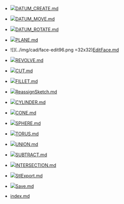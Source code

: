 - ![](../img/cad/datum32.png)[DATUM_CREATE.md](DATUM_CREATE.md "DATUM_CREATE.md")
- ![](../img/cad/datum-move32.png)[DATUM_MOVE.md](DATUM_MOVE.md "DATUM_MOVE.md")
- ![](../img/cad/datum-rotate32.png)[DATUM_ROTATE.md](DATUM_ROTATE.md "DATUM_ROTATE.md")
- ![](../img/cad/plane32.png)[PLANE.md](PLANE.md "PLANE.md")
- ![](../img/cad/face-edit96.png =32x32)[EditFace.md](EditFace.md "EditFace.md")
- ![](../img/cad/revolve32.png)[REVOLVE.md](REVOLVE.md "REVOLVE.md")
- ![](../img/cad/cut32.png)[CUT.md](CUT.md "CUT.md")
- ![](../img/cad/fillet32.png)[FILLET.md](FILLET.md "FILLET.md")


- ![](../img/cad/xxxxxxxx.png)[ReassignSketch.md](ReassignSketch.md "ReassignSketch.md")



- ![](../img/cad/cylinder32.png)[CYLINDER.md](CYLINDER.md "CYLINDER.md")
- ![](../img/cad/cone32.png)[CONE.md](CONE.md "CONE.md")
- ![](../img/cad/sphere32.png)[SPHERE.md](SPHERE.md "SPHERE.md")
- ![](../img/cad/torus32.png)[TORUS.md](TORUS.md "TORUS.md")



- ![](../img/cad/union32.png)[UNION.md](UNION.md "UNION.md")
- ![](../img/cad/subtract32.png)[SUBTRACT.md](SUBTRACT.md "SUBTRACT.md")
- ![](../img/cad/intersection32.png)[INTERSECTION.md](INTERSECTION.md "INTERSECTION.md")


- ![](../img/cad/stl32.png)[StlExport.md](StlExport.md "StlExport.md")
- ![](../img/cad/cone32.png)[Save.md](Save.md "Save.md")

- [index.md](index.md "index.md")
